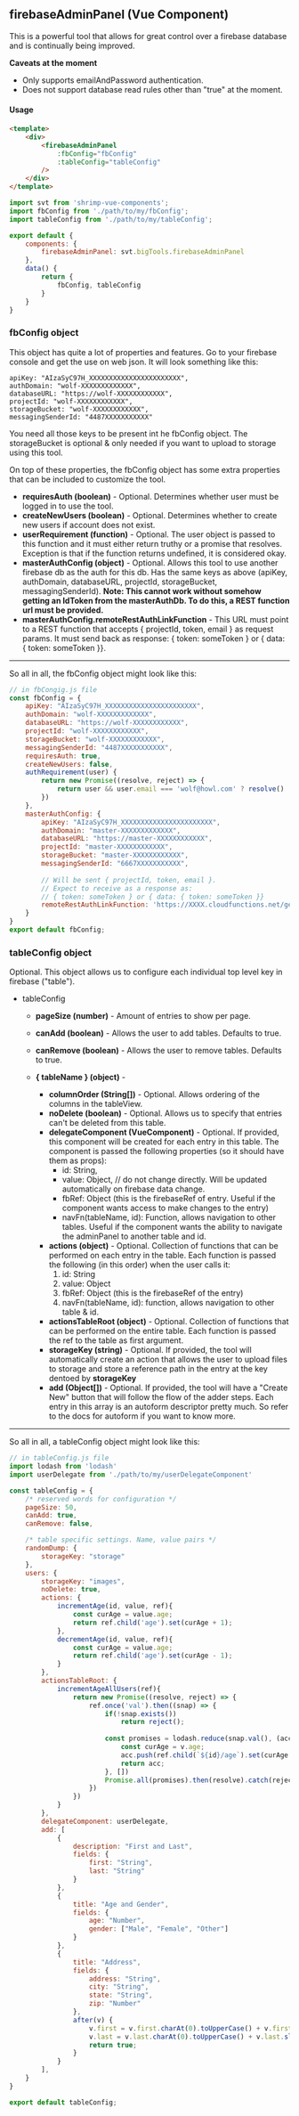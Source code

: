 ## firebaseAdminPanel (Vue Component)
This is a powerful tool that allows for great control over a firebase database and is continually being improved. 

**Caveats at the moment**
- Only supports emailAndPassword authentication. 
- Does not support database read rules other than "true" at the moment. 

#### Usage
``` html
<template>
	<div>
		<firebaseAdminPanel
			:fbConfig="fbConfig"
			:tableConfig="tableConfig"
		/>
	</div>
</template>
```

```javascript
import svt from 'shrimp-vue-components';
import fbConfig from './path/to/my/fbConfig';
import tableConfig from './path/to/my/tableConfig';

export default {
	components: {
		firebaseAdminPanel: svt.bigTools.firebaseAdminPanel
	},
	data() {
		return {
			fbConfig, tableConfig
		}
	}
}
```

### fbConfig object
This object has quite a lot of properties and features. Go to your firebase console and get the use on web json. It will look something like this:

    apiKey: "AIzaSyC97H_XXXXXXXXXXXXXXXXXXXXXXX",
    authDomain: "wolf-XXXXXXXXXXXXX",
    databaseURL: "https://wolf-XXXXXXXXXXXX",
    projectId: "wolf-XXXXXXXXXXXX",
    storageBucket: "wolf-XXXXXXXXXXXX",
    messagingSenderId: "4487XXXXXXXXXXX"

You need all those keys to be present int he fbConfig object. The storageBucket is optional & only needed if you want to upload to storage using this tool.

On top of these properties, the fbConfig object has some extra properties that can be included to customize the tool.
- **requiresAuth (boolean)** - Optional. Determines whether user must be logged in to use the tool.
- **createNewUsers (boolean)** - Optional. Determines whether to create new users if account does not exist.
- **userRequirement (function)** - Optional. The user object is passed to this function and it must either return truthy or a promise that resolves. Exception is that if the function returns undefined, it is considered okay.
- **masterAuthConfig (object)** - Optional. Allows this tool to use another firebase db as the auth for this db. Has the same keys as above (apiKey, authDomain, databaseURL, projectId, storageBucket, messagingSenderId). **Note: This cannot work without somehow getting an IdToken from the masterAuthDb. To do this, a REST function url must be provided.** 
- **masterAuthConfig.remoteRestAuthLinkFunction** - This URL must point to a REST function that accepts { projectId, token, email } as request params. It must send back as response:  { token: someToken } or { data: { token: someToken }}.

-----

So all in all, the fbConfig object might look like this:
```javascript
// in fbCongig.js file
const fbConfig = {
	apiKey: "AIzaSyC97H_XXXXXXXXXXXXXXXXXXXXXXX",
    authDomain: "wolf-XXXXXXXXXXXXX",
    databaseURL: "https://wolf-XXXXXXXXXXXX",
    projectId: "wolf-XXXXXXXXXXXX",
    storageBucket: "wolf-XXXXXXXXXXXX",
    messagingSenderId: "4487XXXXXXXXXXX",
    requiresAuth: true,
    createNewUsers: false,
    authRequirement(user) {
	    return new Promise((resolve, reject) => {
		    return user && user.email === 'wolf@howl.com' ? resolve() : reject();
	    })
    },
    masterAuthConfig: {
    	apiKey: "AIzaSyC97H_XXXXXXXXXXXXXXXXXXXXXXX",
		authDomain: "master-XXXXXXXXXXXXX",
		databaseURL: "https://master-XXXXXXXXXXXX",
		projectId: "master-XXXXXXXXXXXX",
		storageBucket: "master-XXXXXXXXXXXX",
		messagingSenderId: "6667XXXXXXXXXXX",
		
		// Will be sent { projectId, token, email }. 
		// Expect to receive as a response as:
		// { token: someToken } or { data: { token: someToken }}
		remoteRestAuthLinkFunction: 'https://XXXX.cloudfunctions.net/getToken' 
    }
}
export default fbConfig;
```

### tableConfig object
Optional. This object allows us to configure each individual top level key in firebase ("table").

- tableConfig
	- **pageSize (number)** - Amount of entries to show per page.
    - **canAdd (boolean)** - Allows the user to add tables. Defaults to true.
    - **canRemove (boolean)** - Allows the user to remove tables. Defaults to true.

	- **{ tableName } (object)** - 
		- **columnOrder (String[])** - Optional. Allows ordering of the columns in the tableView.
		- **noDelete (boolean)** - Optional. Allows us to specify that entries can't be deleted from this table.
		- **delegateComponent (VueComponent)** - Optional. If provided, this component will be created for each entry in this table. The component is passed the following properties (so it should have them as props):
			- id: String,
			- value: Object, // do not change directly. Will be updated automatically on firebase data change.
			- fbRef: Object (this is the firebaseRef of entry. Useful if the component wants access to make changes to the entry)
			- navFn(tableName, id): Function, allows navigation to other tables. Useful if the component wants the ability to navigate the adminPanel to another table and id.
		- **actions (object)** - Optional. Collection of functions that can be performed on each entry in the table. Each function is passed the following (in this order) when the user calls it:
			1. id: String
			2. value: Object
			3. fbRef: Object (this is the firebaseRef of the entry)
			4. navFn(tableName, id): function, allows navigation to other table & id.
		- **actionsTableRoot (object)** - Optional. Collection of functions that can be performed on the entire table. Each function is passed the ref to the table as first argument.
		- **storageKey (string)** - Optional. If provided, the tool will automatically create an action that allows the user to upload files to storage and store a reference path in the entry at the key dentoed by **storageKey**
		- **add (Object[])** - Optional. If provided, the tool will have a "Create New" button that will follow the flow of the adder steps. Each entry in this array is an autoform descriptor pretty much. So refer to the docs for autoform if you want to know more.

------
So all in all, a tableConfig object might look like this:
```javascript
// in tableConfig.js file
import lodash from 'lodash'
import userDelegate from './path/to/my/userDelegateComponent'

const tableConfig = {
    /* reserved words for configuration */
    pageSize: 50,
    canAdd: true,
    canRemove: false,

    /* table specific settings. Name, value pairs */        
	randomDump: {
		storageKey: "storage"
	},
	users: {
		storageKey: "images",
		noDelete: true,
		actions: {
			incrementAge(id, value, ref){
				const curAge = value.age;
				return ref.child('age').set(curAge + 1);
			},
			decrementAge(id, value, ref){
				const curAge = value.age;
				return ref.child('age').set(curAge - 1);
			}
		},
		actionsTableRoot: {
			incrementAgeAllUsers(ref){
				return new Promise((resolve, reject) => {
					ref.once('val').then((snap) => {
						if(!snap.exists())
							return reject();
						
						const promises = lodash.reduce(snap.val(), (acc, v, id) => {
							const curAge = v.age;
							acc.push(ref.child(`${id}/age`).set(curAge + 1));
							return acc;
						}, [])
						Promise.all(promises).then(resolve).catch(reject);
					})
				})
			}
		},
		delegateComponent: userDelegate,
        add: [
            {
                description: "First and Last",
                fields: {
                    first: "String",
                    last: "String"
                }
            },
            {
                title: "Age and Gender",
                fields: {
                    age: "Number",
                    gender: ["Male", "Female", "Other"]
                }
            },
            {
                title: "Address",
                fields: {
                    address: "String",
                    city: "String",
                    state: "String",
                    zip: "Number"
                },
                after(v) {
                    v.first = v.first.charAt(0).toUpperCase() + v.first.slice(1);
                    v.last = v.last.charAt(0).toUpperCase() + v.last.slice(1);
                    return true;
                }
            }
        ],
	}
}

export default tableConfig;
```
	 